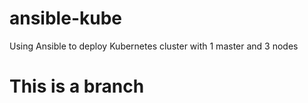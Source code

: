 # ansible-kube
Using Ansible to deploy Kubernetes cluster with 1 master and 3 nodes
# This is a branch 
